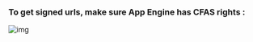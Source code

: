 ### To get signed urls, make sure App Engine has CFAS rights :

![img](https://i.imgur.com/XjX4zHG.png)
